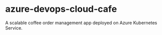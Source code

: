 # azure-devops-cloud-cafe
A scalable coffee order management app deployed on Azure Kubernetes Service.
